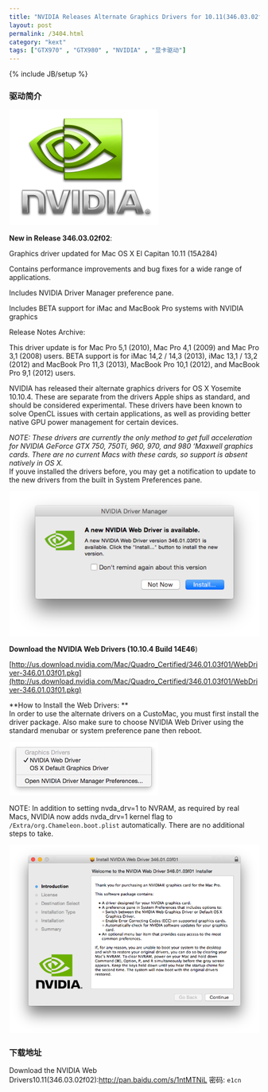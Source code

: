 ```yaml
---
title: "NVIDIA Releases Alternate Graphics Drivers for 10.11(346.03.02f02)"
layout: post
permalink: /3404.html
category: "kext"
tags: ["GTX970" , "GTX980" , "NVIDIA" , "显卡驱动"]
---
```

{% include JB/setup %}

### 驱动简介

![](/wp-content/uploads/2015/07/nividia-logo-300x233.png)

  **New in Release 346.03.02f02**:

Graphics driver updated for Mac OS X El Capitan 10.11 (15A284)

Contains performance improvements and bug fixes for a wide range of applications.

Includes NVIDIA Driver Manager preference pane.

Includes BETA support for iMac and MacBook Pro systems with NVIDIA graphics

Release Notes Archive:

This driver update is for Mac Pro 5,1 (2010), Mac Pro 4,1 (2009) and Mac Pro 3,1 (2008) users.
BETA support is for iMac 14,2 / 14,3 (2013), iMac 13,1 / 13,2 (2012) and MacBook Pro 11,3 (2013), MacBook Pro 10,1 (2012), and MacBook Pro 9,1 (2012) users.

NVIDIA has released their alternate graphics drivers for OS X Yosemite 10.10.4. These are separate from the drivers Apple ships as standard, and should be considered experimental. These drivers have been known to solve OpenCL issues with certain applications, as well as providing better native GPU power management for certain devices.

*NOTE: These drivers are currently the only method to get full acceleration for NVIDIA GeForce GTX 750, 750Ti, 960, 970, and 980 &#8216;Maxwell graphics cards. There are no current Macs with these cards, so support is absent natively in OS X.*  
If youve installed the drivers before, you may get a notification to update to the new drivers from the built in System Preferences pane.

![](/wp-content/uploads/2015/07/Screen-Shot-2015-07-01-at-1.57.21-PM.png)

**Download the NVIDIA Web Drivers (10.10.4 Build 14E46**)

[http://us.download.nvidia.com/Mac/Quadro_Certified/346.01.03f01/WebDriver-346.01.03f01.pkg](http://us.download.nvidia.com/Mac/Quadro_Certified/346.01.03f01/WebDriver-346.01.03f01.pkg)


**How to Install the Web Drivers: **  
In order to use the alternate drivers on a CustoMac, you must first install the driver package. Also make sure to choose NVIDIA Web Driver using the standard menubar or system preference pane then reboot.

![](/wp-content/uploads/2015/07/Screen-Shot-2015-04-09-at-11.25.00-AM.png)



NOTE: In addition to setting nvda\_drv=1 to NVRAM, as required by real Macs, NVIDIA now adds nvda\_drv=1 kernel flag to `/Extra/org.Chameleon.boot.plist` automatically. There are no additional steps to take.

![](/wp-content/uploads/2015/07/Screen-Shot-2015-07-01-at-1-1.57.26-PM.png)


### 下载地址

Download the NVIDIA Web Drivers10.11(346.03.02f02):<http://pan.baidu.com/s/1ntMTNiL> 密码: `e1cn`